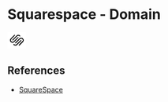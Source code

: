 # Squarespace - Domain

![alt text](image.png)

## References
- [SquareSpace](https://account.squarespace.com/)